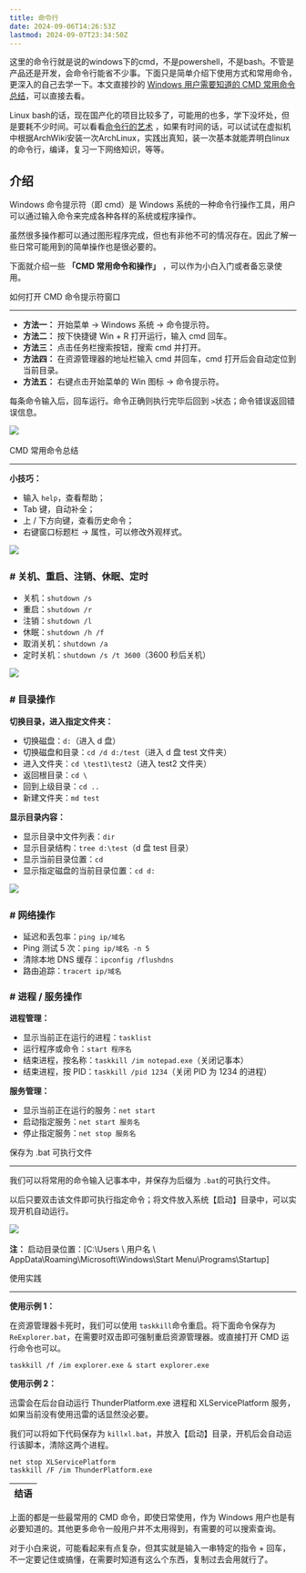 ```yaml
---
title: 命令行
date: 2024-09-06T14:26:53Z
lastmod: 2024-09-07T23:34:50Z
---
```


这里的命令行就是说的windows下的cmd，不是powershell，不是bash。不管是产品还是开发，会命令行能省不少事。下面只是简单介绍下使用方式和常用命令，更深入的自己去学一下。本文直接抄的 [Windows 用户需要知道的 CMD 常用命令总结](https://zhuanlan.zhihu.com/p/67513308)，可以直接去看。

Linux bash的话，现在国产化的项目比较多了，可能用的也多，学下没坏处，但是要耗不少时间。可以看看[命令行的艺术](https://www.kancloud.cn/kancloud/the-art-of-command-line/49349) ，如果有时间的话，可以试试在虚拟机中根据ArchWiki安装一次ArchLinux，实践出真知，装一次基本就能弄明白linux的命令行，编译，复习一下网络知识，等等。

## 介绍

Windows 命令提示符（即 cmd）是 Windows 系统的一种命令行操作工具，用户可以通过输入命令来完成各种各样的系统或程序操作。

虽然很多操作都可以通过图形程序完成，但也有非他不可的情况存在。因此了解一些日常可能用到的简单操作也是很必要的。

下面就介绍一些 **「CMD 常用命令和操作」** ，可以作为小白入门或者备忘录使用。

如何打开 CMD 命令提示符窗口

---

* **方法一：** 开始菜单 -> Windows 系统 -> 命令提示符。
* **方法二：** 按下快捷键 Win + R 打开运行，输入 cmd 回车。
* **方法三：** 点击任务栏搜索按钮，搜索 cmd 并打开。
* **方法四：** 在资源管理器的地址栏输入 cmd 并回车，cmd 打开后会自动定位到当前目录。
* **方法五：** 右键点击开始菜单的 Win 图标 -> 命令提示符。

每条命令输入后，回车运行。命令正确则执行完毕后回到 `>`​ 状态；命令错误返回错误信息。

​![](https://pic1.zhimg.com/v2-16e04fee5e8f09ce73f126acf1e5502c_r.jpg)​

CMD 常用命令总结

---

**小技巧：**

* 输入 `help`​，查看帮助；
* Tab 键，自动补全；
* 上 / 下方向键，查看历史命令；
* 右键窗口标题栏 -> 属性，可以修改外观样式。

​![](https://pic1.zhimg.com/v2-305b10997412eb4c66c41d549b84c998_r.jpg)​

###  **# 关机、重启、注销、休眠、定时**

* 关机：`shutdown /s`​
* 重启：`shutdown /r`​
* 注销：`shutdown /l`​
* 休眠：`shutdown /h /f`​
* 取消关机：`shutdown /a`​
* 定时关机：`shutdown /s /t 3600`​（3600 秒后关机）

​![](https://pic4.zhimg.com/v2-dbeb7973c980d06635bb518399a55a67_r.jpg)​

###  **# 目录操作**

**切换目录，进入指定文件夹：**

* 切换磁盘：`d:`​（进入 d 盘）
* 切换磁盘和目录：`cd /d d:/test`​（进入 d 盘 test 文件夹）
* 进入文件夹：`cd \test1\test2`​（进入 test2 文件夹）
* 返回根目录：`cd \`​
* 回到上级目录：`cd ..`​
* 新建文件夹：`md test`​

**显示目录内容：**

* 显示目录中文件列表：`dir`​
* 显示目录结构：`tree d:\test`​（d 盘 test 目录）
* 显示当前目录位置：`cd`​
* 显示指定磁盘的当前目录位置：`cd d:`​

​![](https://pic4.zhimg.com/v2-0356938ec7e1d3d2fcb94e389275a65f_r.jpg)​

###  **# 网络操作**

* 延迟和丢包率：`ping ip/域名`​
* Ping 测试 5 次：`ping ip/域名 -n 5`​
* 清除本地 DNS 缓存：`ipconfig /flushdns`​
* 路由追踪：`tracert ip/域名`​

###  **# 进程 / 服务操作**

**进程管理：**

* 显示当前正在运行的进程：`tasklist`​
* 运行程序或命令：`start 程序名`​
* 结束进程，按名称：`taskkill /im notepad.exe`​（关闭记事本）
* 结束进程，按 PID：`taskkill /pid 1234`​（关闭 PID 为 1234 的进程）

**服务管理：**

* 显示当前正在运行的服务：`net start`​
* 启动指定服务：`net start 服务名`​
* 停止指定服务：`net stop 服务名`​

保存为 .bat 可执行文件

---

我们可以将常用的命令输入记事本中，并保存为后缀为 `.bat`​ 的可执行文件。

以后只要双击该文件即可执行指定命令；将文件放入系统【启动】目录中，可以实现开机自动运行。

​![](https://pic1.zhimg.com/v2-a885bc0a6844470fb43f2025c2991abc_r.jpg)​

**注：** 启动目录位置：[C:\Users \ 用户名 \ AppData\Roaming\Microsoft\Windows\Start Menu\Programs\Startup]

使用实践

---

**使用示例 1：**

在资源管理器卡死时，我们可以使用 `taskkill`​ 命令重启。将下面命令保存为 `ReExplorer.bat`​，在需要时双击即可强制重启资源管理器。或直接打开 CMD 运行命令也可以。

```
taskkill /f /im explorer.exe & start explorer.exe
```

**使用示例 2：**

迅雷会在后台自动运行 ThunderPlatform.exe 进程和 XLServicePlatform 服务，如果当前没有使用迅雷的话显然没必要。

我们可以将如下代码保存为 `killxl.bat`​，并放入【启动】目录，开机后会自动运行该脚本，清除这两个进程。

```
net stop XLServicePlatform
taskkill /F /im ThunderPlatform.exe
```

|结语|
| ------|

上面的都是一些最常用的 CMD 命令，即使日常使用，作为 Windows 用户也是有必要知道的。其他更多命令一般用户并不太用得到，有需要的可以搜索查询。

对于小白来说，可能看起来有点复杂，但其实就是输入一串特定的指令 + 回车，不一定要记住或搞懂，在需要时知道有这么个东西，复制过去会用就行了。

‍
